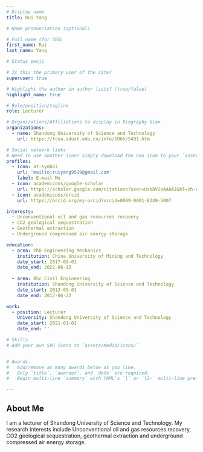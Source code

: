 ```yaml
---
# Display name
title: Rui Yang

# Name pronunciation (optional)

# Full name (for SEO)
first_name: Rui
last_name: Yang

# Status emoji

# Is this the primary user of the site?
superuser: true

# Highlight the author in author lists? (true/false)
highlight_name: true

# Role/position/tagline
role: Lecturer

# Organizations/Affiliations to display in Biography blox
organizations:
  - name: Shandong University of Science and Technology
    url: https://fcea.sdust.edu.cn/info/1066/5491.htm

# Social network links
# Need to use another icon? Simply download the SVG icon to your `assets/media/icons/` folder.
profiles:
  - icon: at-symbol
    url: 'mailto:ruiyang9519@gmail.com'
    label: E-mail Me
  - icon: academicons/google-scholar
    url: https://scholar.google.com/citations?user=UsbBV2oAAAAJ&hl=zh-CN
  - icon: academicons/orcid
    url: https://orcid.org/my-orcid?orcid=0009-0001-8349-5007

interests:
  - Unconventional oil and gas resources recovery 
  - CO2 geological sequestration
  - Geothermal extraction
  - Underground compressed air energy storage

education:
  - area: PhD Engineering Mechanics
    institution: China University of Mining and Technology
    date_start: 2017-09-01
    date_end: 2022-06-13
  
  - area: BSc Civil Engineering
    institution: Shandong University of Science and Technology
    date_start: 2013-09-01
    date_end: 2017-06-22

work:
  - position: Lecturer
    University: Shandong University of Science and Technology
    date_start: 2021-01-01
    date_end: ''

# Skills
# Add your own SVG icons to `assets/media/icons/`


# Awards.
#   Add/remove as many awards below as you like.
#   Only `title`, `awarder`, and `date` are required.
#   Begin multi-line `summary` with YAML's `|` or `|2-` multi-line prefix and indent 2 spaces below.

---
```


## About Me

I am a lecturer of Shandong University of Science and Technology. My research interests include Unconventional oil and gas resources recovery, CO2 geological sequestration, geothermal extraction and underground compressed air energy storage. 
